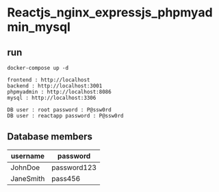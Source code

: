 # Reactjs_nginx_expressjs_phpmyadmin_mysql


## run 

```
docker-compose up -d

frontend : http://localhost
backend : http://localhost:3001
phpmyadmin : http://localhost:8086
mysql : http://localhost:3306

DB user : root password : P@ssw0rd
DB user : reactapp password : P@ssw0rd
```

## Database members

| username  | password |
| ------------- | ------------- |
| JohnDoe  | password123  |
| JaneSmith  | pass456  |